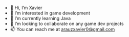 - 👋 Hi, I’m Xavier
- 👀 I’m interested in game development
- 🌱 I’m currently learning Java
- 💞️ I’m looking to collaborate on any game dev projects
- 📫 You can reach me at arauzxavier0@gmail.com
